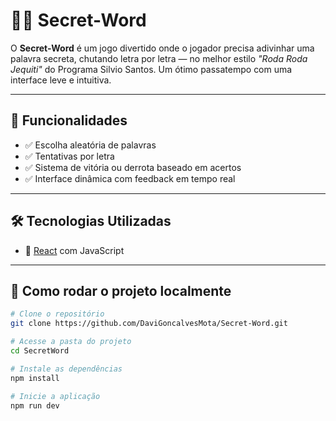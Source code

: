 # 🕵️‍♂️ Secret-Word

O **Secret-Word** é um jogo divertido onde o jogador precisa adivinhar uma palavra secreta, chutando letra por letra — no melhor estilo *"Roda Roda Jequiti"* do Programa Silvio Santos. Um ótimo passatempo com uma interface leve e intuitiva.

---

## 🚀 Funcionalidades

- ✅ Escolha aleatória de palavras
- ✅ Tentativas por letra
- ✅ Sistema de vitória ou derrota baseado em acertos
- ✅ Interface dinâmica com feedback em tempo real

---

## 🛠️ Tecnologias Utilizadas

- 🔹 [React](https://reactjs.org/) com JavaScript

---

## 🧪 Como rodar o projeto localmente

```bash
# Clone o repositório
git clone https://github.com/DaviGoncalvesMota/Secret-Word.git

# Acesse a pasta do projeto
cd SecretWord

# Instale as dependências
npm install

# Inicie a aplicação
npm run dev
